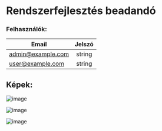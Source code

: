 # Rendszerfejlesztés beadandó

### Felhasználók:
|       Email       | Jelszó  |
|-------------------|:-------:|
| admin@example.com |  string |
| user@example.com  |  string |

## Képek:
![image](https://github.com/Zsolt05/rendszerfejlesztes/assets/36923364/1db0ef94-2cca-4827-b6ba-cc7911a9e248)

![image](https://github.com/Zsolt05/rendszerfejlesztes/assets/36923364/a6e03176-9a2f-4d47-ba12-52fc2d5f9f51)

![image](https://github.com/Zsolt05/rendszerfejlesztes/assets/36923364/b513a2b2-03de-4121-85a5-3bbe2faf0bb8)
